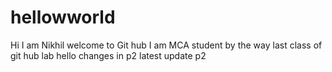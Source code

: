 # hellowworld
Hi I am Nikhil 
welcome to Git hub
I am MCA student by the way
last class of git hub lab
hello changes in p2
latest update
p2
